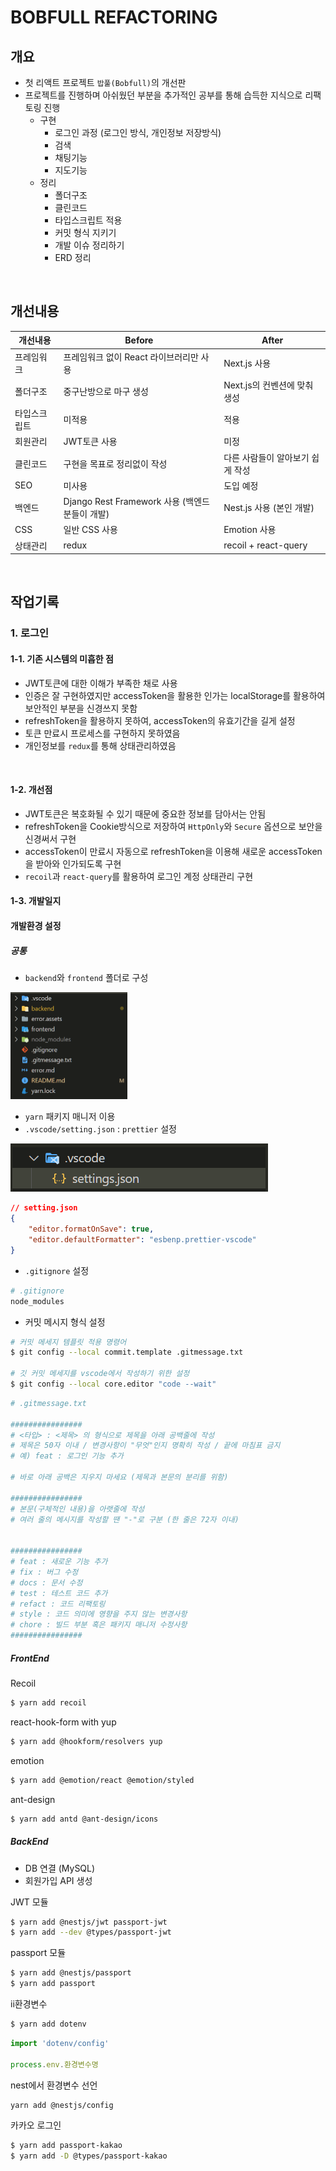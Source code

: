 # BOBFULL REFACTORING



## 개요

-   첫 리액트 프로젝트 `밥풀(Bobfull)`의 개선판
-   프로젝트를 진행하며 아쉬웠던 부분을 추가적인 공부를 통해 습득한 지식으로 리팩토링 진행
    -   구현
        -   로그인 과정 (로그인 방식, 개인정보 저장방식)
        -   검색
        -   채팅기능
        -   지도기능
    -   정리
        -   폴더구조
        -   클린코드
        -   타입스크립트 적용
        -   커밋 형식 지키기
        -   개발 이슈 정리하기
        -   ERD 정리

​    

## 개선내용

| 개선내용     | Before                                         | After                            |
| ------------ | ---------------------------------------------- | -------------------------------- |
| 프레임워크   | 프레임워크 없이 React 라이브러리만 사용        | Next.js 사용                     |
| 폴더구조     | 중구난방으로 마구 생성                         | Next.js의 컨벤션에 맞춰 생성     |
| 타입스크립트 | 미적용                                         | 적용                             |
| 회원관리     | JWT토큰 사용                                   | 미정                             |
| 클린코드     | 구현을 목표로 정리없이 작성                    | 다른 사람들이 알아보기 쉽게 작성 |
| SEO          | 미사용                                         | 도입 예정                        |
| 백엔드       | Django Rest Framework 사용 (백엔드분들이 개발) | Nest.js 사용 (본인 개발)         |
| CSS          | 일반 CSS 사용                                  | Emotion 사용                     |
| 상태관리     | redux                                          | recoil + react-query             |

​    

## 작업기록

### 1. 로그인

#### 1-1. 기존 시스템의 미흡한 점

- JWT토큰에 대한 이해가 부족한 채로 사용
- 인증은 잘 구현하였지만 accessToken을 활용한 인가는 localStorage를 활용하여 보안적인 부분을 신경쓰지 못함
- refreshToken을 활용하지 못하여, accessToken의 유효기간을 길게 설정
- 토큰 만료시 프로세스를 구현하지 못하였음
- 개인정보를 `redux`를 통해 상태관리하였음

​    

#### 1-2. 개선점

- JWT토큰은 복호화될 수 있기 때문에 중요한 정보를 담아서는 안됨
- refreshToken을 Cookie방식으로 저장하여 `HttpOnly`와 `Secure` 옵션으로 보안을 신경써서 구현
- accessToken이 만료시 자동으로 refreshToken을 이용해 새로운 accessToken을 받아와 인가되도록 구현
- `recoil`과 `react-query`를 활용하여 로그인 계정 상태관리 구현

   

#### 1-3. 개발일지



#### 개발환경 설정

##### 공통

- `backend`와 `frontend` 폴더로 구성

<img src="README.assets/image-20230128155007921.png" alt="image-20230128155007921" style="zoom: 50%;" />

- `yarn` 패키지 매니저 이용
- `.vscode/setting.json` : `prettier` 설정

![image-20230128155253684](README.assets/image-20230128155253684.png)

```json
// setting.json
{
    "editor.formatOnSave": true,
    "editor.defaultFormatter": "esbenp.prettier-vscode"
}
```

- `.gitignore` 설정

```bash
# .gitignore
node_modules
```

- 커밋 메시지 형식 설정

```bash
# 커밋 메세지 템플릿 적용 명령어
$ git config --local commit.template .gitmessage.txt

# 깃 커밋 메세지를 vscode에서 작성하기 위한 설정
$ git config --local core.editor "code --wait"
```

```bash
# .gitmessage.txt

################
# <타입> : <제목> 의 형식으로 제목을 아래 공백줄에 작성
# 제목은 50자 이내 / 변경사항이 "무엇"인지 명확히 작성 / 끝에 마침표 금지
# 예) feat : 로그인 기능 추가

# 바로 아래 공백은 지우지 마세요 (제목과 본문의 분리를 위함)

################
# 본문(구체적인 내용)을 아랫줄에 작성
# 여러 줄의 메시지를 작성할 땐 "-"로 구분 (한 줄은 72자 이내)


################
# feat : 새로운 기능 추가
# fix : 버그 수정
# docs : 문서 수정
# test : 테스트 코드 추가
# refact : 코드 리팩토링
# style : 코드 의미에 영향을 주지 않는 변경사항
# chore : 빌드 부분 혹은 패키지 매니저 수정사항
################
```



##### FrontEnd

Recoil

```bash
$ yarn add recoil
```



react-hook-form with yup

```bash
$ yarn add @hookform/resolvers yup
```



emotion

```bash
$ yarn add @emotion/react @emotion/styled
```

ant-design

```bash
$ yarn add antd @ant-design/icons 
```





##### BackEnd

- DB 연결 (MySQL)
- 회원가입 API 생성



JWT 모듈

```bash
$ yarn add @nestjs/jwt passport-jwt
$ yarn add --dev @types/passport-jwt
```



passport 모듈

```bash
$ yarn add @nestjs/passport
$ yarn add passport
```

ii환경변수

```bash
$ yarn add dotenv
```

```js
import 'dotenv/config'

process.env.환경변수명
```



nest에서 환경변수 선언

```bash
yarn add @nestjs/config
```



카카오 로그인

```bash
$ yarn add passport-kakao
$ yarn add -D @types/passport-kakao
```


